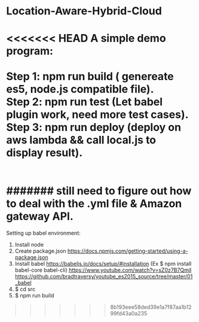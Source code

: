 # Location-Aware-Hybrid-Cloud

<<<<<<< HEAD
A simple demo program:<br><br>
Step 1: npm run build ( genereate es5, node.js compatible file). <br />
Step 2: npm run test (Let babel plugin work, need more test cases). <br />
Step 3: npm run deploy (deploy on aws lambda && call local.js to display result). <br />
<br><br>
#######
still need to figure out how to deal with the .yml file & Amazon gateway API.
=======
Setting up babel environment:
  1. Install node
  2. Create package.json https://docs.npmjs.com/getting-started/using-a-package.json
  3. Install babel https://babeljs.io/docs/setup/#installation  (Ex $ npm install babel-core babel-cli)
https://www.youtube.com/watch?v=sZ0z7B7QmjI
https://github.com/bradtraversy/youtube_es2015_source/tree/master/01_babel
  4. $ cd src
  5. $ npm run build
  
>>>>>>> 8b193eee58ded39e1a7f87aa1b1299fd43a0a235
